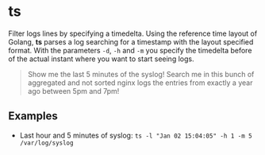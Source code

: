 # ts
Filter logs lines by specifying a timedelta. Using the reference time layout of Golang, **ts** parses a log searching for a timestamp with the layout specified format. With the parameters `-d`, `-h` and `-m` you specify the timedelta before of the actual instant where you want to start seeing logs.

> Show me the last 5 minutes of the syslog! Search me in this bunch of aggregated and not sorted nginx logs the entries from exactly a year ago between 5pm and 7pm!

## Examples

* Last hour and 5 minutes of syslog: `ts -l "Jan 02 15:04:05" -h 1 -m 5 /var/log/syslog`

